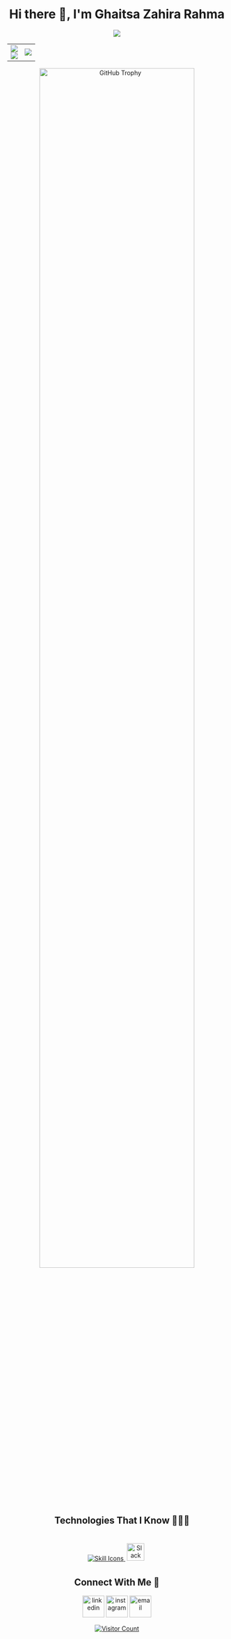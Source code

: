 <!-- Personal Greeting -->
<h1 align="center">Hi there 👋, I'm Ghaitsa Zahira Rahma</h1>
<p align="center">
  <a href="https://github.com/DenverCoder1/readme-typing-svg"><img src="https://readme-typing-svg.herokuapp.com?font=Time+New+Roman&color=%23C8BE25&size=25&center=true&vCenter=true&width=600&height=100&lines=Software+Engineer;Freshgraduate+from+Informatics;Competitive+Programmer;Always+curious+to+learning+new+things"></a>
</p>

<!-- GitHub Stats & Streak -->
<p align="center">
  <table align="center">
    <tr>
      <td width="50%" align="center">
        <img src="https://github-readme-stats.vercel.app/api?username=ghaitsazahirar&theme=dark&show_icons=true&count_private=true" />
        <br>
        <img src="https://github-readme-streak-stats.herokuapp.com/?user=ghaitsazahirar&theme=dark&hide_border=false" />
      </td>
      <td width="50%" align="center">
        <img src="https://github-readme-stats.anuraghazra1.vercel.app/api/top-langs/?username=ghaitsazahirar&theme=dark&hide_border=false&no-bg=true&no-frame=true&langs_count=10" />
      </td>
    </tr>
  </table>
</p>

<!-- GitHub Trophy -->
<div align="center">
  <img width="84%" src="https://github-profile-trophy.vercel.app/?username=ghaitsazahirar&theme=radical&row=1&column=7&margin-h=15&margin-w=5&no-bg=true" alt="GitHub Trophy" />
</div>

<!-- Technologies -->
<!--h2 without bottom border-->
<div id="user-content-toc">
  <ul align="center">
    <summary><h2 style="display: inline-block">Technologies That I Know 👨🏻‍💻</h2></summary>
  </ul>
</div>

<!--tech stack icons-->
<p align="center">
  <a href="https://skillicons.dev" target="_blank">
    <img src="https://skillicons.dev/icons?i=git,css,discord,postgres,express,figma,firebase,github,html,js,linux,md,mysql,nodejs,postman,react,tailwind,ts,vscode&perline=14" alt="Skill Icons" />
  </a>
  <!-- Manual Slack Icon -->
  <a href="https://slack.com" target="_blank">
    <img src="https://cdn.worldvectorlogo.com/logos/slack-new-logo.svg" alt="Slack" width="40" style="margin: 8px 4px;" />
  </a>
</p>

<!-- Social Media (isi sendiri nanti) -->
<div align="center">
  <h2>Connect With Me 🤝</h2>
  <p>
    <a href="https://www.linkedin.com/in/ghaitsa-zahira-rahma/" target="blank"><img src="https://user-images.githubusercontent.com/88904952/234979284-68c11d7f-1acc-4f0c-ac78-044e1037d7b0.png" alt="linkedin" width="50" /></a>
    <a href="https://www.instagram.com/ghazazahira?igsh=MTFjNGZhMzFtaGg1MQ==" target="blank"><img src="https://user-images.githubusercontent.com/88904952/234981169-2dd1e58f-4b7e-468c-8213-034ba62156c3.png" alt="instagram" width="50" /></a>
    <a href="mailto:ghaitsazahira007@gmail.com" target="_blank">
        <img src="https://user-images.githubusercontent.com/88904952/234982627-019fd336-6248-453c-9b05-97c13fd1d207.png" alt="email" width="50" />
    </a>

  </p>
</div>

<!-- Profile Visitor Count -->
<div align="center">
  <a href="https://visitcount.itsvg.in">
    <img src="https://visitcount.itsvg.in/api?id=ghaitsazahirar&icon=3&color=6" alt="Visitor Count"/>
  </a>
</div>